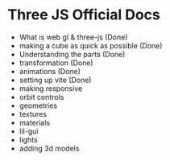 # Three JS Official Docs

- What is web gl & three-js (Done)
- making a cube as quick as possible (Done)
- Understanding the parts (Done)
- transformation (Done)
- animations (Done)
- setting up vite (Done)
- making responsive
- orbit controls
- geometries
- textures
- materials
- lil-gui
- lights
- adding 3d models
